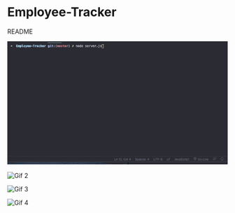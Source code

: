 # Employee-Tracker
README


![Gif 1](./Assets/Employee-Tracker1.gif/)

![Gif 2](./Assets/Employee-Tracker2.gif/)

![Gif 3](./Assets/Employee-Tracker3.gif/)

![Gif 4](./Assets/Employee-Tracker4.gif/)
